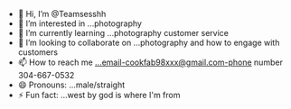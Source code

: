 - 👋 Hi, I’m @Teamsesshh
- 👀 I’m interested in ...photography
- 🌱 I’m currently learning ...photography customer service 
- 💞️ I’m looking to collaborate on ...photography and how to engage with customers
- 📫 How to reach me ...email-cookfab98xxx@gmail.com-phone number 304-667-0532
- 😄 Pronouns: ...male/straight 
- ⚡ Fun fact: ...west by god is where I'm from 

<!---
Teamsesshh/Teamsesshh is a ✨ special ✨ repository because its `README.md` (this file) appears on your GitHub profile.
You can click the Preview link to take a look at your changes.
--->
